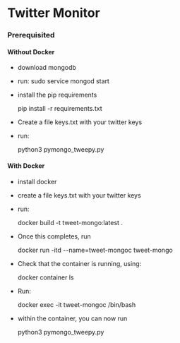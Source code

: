 # Twitter Monitor

### Prerequisited

#### Without Docker

* download mongodb

* run:
	sudo service mongod start

* install the pip requirements

	pip install -r requirements.txt

* Create a file keys.txt with your twitter keys

* run:

	python3 pymongo_tweepy.py


#### With Docker

* install docker

* create a file keys.txt with your twitter keys

* run:

  docker build -t tweet-mongo:latest .

* Once this completes, run

  docker run -itd --name=tweet-mongoc tweet-mongo

* Check that the container is running, using:

  docker container ls

* Run:

  docker exec -it tweet-mongoc /bin/bash

* within the container, you can now run

  python3 pymongo_tweepy.py